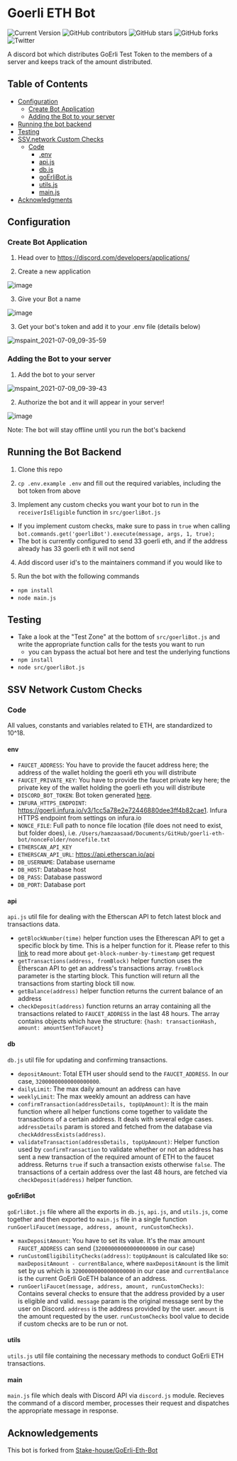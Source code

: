 # Goerli ETH Bot
![Current Version](https://img.shields.io/badge/version-v1.0-blue)
![GitHub contributors](https://img.shields.io/github/contributors/hamzi15/SSV-goerli-eth-bot)
![GitHub stars](https://img.shields.io/github/stars/hamzi15/SSV-goerli-eth-bot?style=social)
![GitHub forks](https://img.shields.io/github/forks/hamzi15/SSV-goerli-eth-bot?style=social)
![Twitter](https://img.shields.io/twitter/follow/abdullahbaig_0?style=social)

A discord bot which distributes GoErli Test Token to the members of a server and keeps track of the amount distributed.

## Table of Contents
- [Configuration](#configuration)
  - [Create Bot Application ](#create-bot-application)
  - [Adding the Bot to your server](#adding-the-bot-to-your-server)
- [Running the bot backend](#running-the-bot-backend)
- [Testing](#testing)
- [SSV.network Custom Checks](#ssv-network-custom-checks)
  - [Code](#code)
    - [.env](#env)
    - [api.js](#api)
    - [db.js](#dbjs)
    - [goErliBot.js](#goErliBot)
    - [utils.js](#utils)
    - [main.js](#main)
- [Acknowledgments](#acknowledgments)
<!-- 	- [Tools Required](#tools-required) -->
<!-- 	- [Installation](#installation) -->
<!-- - [Deployment](#deployment) -->
<!-- - [Authors](#authors) -->
<!-- - [License](#license) -->


## Configuration

### Create Bot Application 

1) Head over to https://discord.com/developers/applications/

2) Create a new application

![image](https://user-images.githubusercontent.com/26490734/125040553-16606900-e098-11eb-9f82-c5463fad4292.png)

3) Give your Bot a name

![image](https://user-images.githubusercontent.com/26490734/125041062-9edf0980-e098-11eb-9fc0-af391f06d48c.png)

3) Get your bot's token and add it to your .env file (details below)

![mspaint_2021-07-09_09-35-59](https://user-images.githubusercontent.com/26490734/125041473-16ad3400-e099-11eb-81cc-34c7c4dc9261.png)

### Adding the Bot to your server
1) Add the bot to your server 

![mspaint_2021-07-09_09-39-43](https://user-images.githubusercontent.com/26490734/125041956-9fc46b00-e099-11eb-8732-96442545b3bb.png)

2) Authorize the bot and it will appear in your server!

![image](https://i.imgur.com/uVGsGJP.jpeg)

Note: The bot will stay offline until you run the bot's backend

## Running the Bot Backend

1) Clone this repo

2) `cp .env.example .env` and fill out the required variables, including the bot token from above

3) Implement any custom checks you want your bot to run in the `receiverIsEligible` function in `src/goerliBot.js`
* If you implement custom checks, make sure to pass in `true` when calling `bot.commands.get('goerliBot').execute(message, args, 1, true);`
* The bot is currently configured to send 33 goerli eth, and if the address already has 33 goerli eth it will not send

4) Add discord user id's to the maintainers command if you would like to

5) Run the bot with the following commands
  * `npm install`
  * `node main.js`

## Testing
* Take a look at the "Test Zone" at the bottom of `src/goerliBot.js` and write the appropriate function calls for the tests you want to run
    * you can bypass the actual bot here and test the underlying functions
* `npm install`
* `node src/goerliBot.js`

## SSV Network Custom Checks
### Code
All values, constants and variables related to ETH, are standardized to 10^18.
#### env
* `FAUCET_ADDRESS`: You have to provide the faucet address here; the address of the wallet holding the goerli eth you will distribute
* `FAUCET_PRIVATE_KEY`:  You have to provide the faucet private key here; the private key of the wallet holding the goerli eth you will distribute
* `DISCORD_BOT_TOKEN`: Bot token generated [here](#create-bot-application).
* `INFURA_HTTPS_ENDPOINT`: https://goerli.infura.io/v3/1cc5a78e2e72446880dee3ff4b82cae1. Infura HTTPS endpoint from settings on infura.io
* `NONCE_FILE`: Full path to nonce file location (file does not need to exist, but folder does), i.e. `/Users/hamzaasaad/Documents/GitHub/goerli-eth-bot/nonceFolder/noncefile.txt`
* `ETHERSCAN_API_KEY`
* `ETHERSCAN_API_URL`: https://api.etherscan.io/api
* `DB_USERNAME`: Database username
* `DB_HOST`: Database host
* `DB_PASS`: Database password
* `DB_PORT`: Database port

#### api
`api.js` util file for dealing with the Etherscan API to fetch latest block and transactions data.
* `getBlockNumber(time)` helper function uses the Etherescan API to get a specific block by time. This is a helper function for it. Please refer to this [link](https://docs.bscscan.com/api-endpoints/blocks#get-block-number-by-timestamp) to read more about `get-block-number-by-timestamp` get request
* `getTransactions(address, fromBlock)` helper function uses the Etherscan API to get an address's transactions array. `fromBlock` parameter is the starting block. This function will return all the transactions from starting block till now.
* `getBalance(address)` helper function returns the current balance of an address
* `checkDeposit(address)` function returns an array containing all the transactions related to `FAUCET_ADDRESS` in the last 48 hours. The array contains objects which have the structure: `{hash: transactionHash, amount: amountSentToFaucet}`

#### db
`db.js` util file for updating and confirming transactions.
* `depositAmount`: Total ETH user should send to the `FAUCET_ADDRESS`. In our case, `32000000000000000000`.
* `dailyLimit`: The max daily amount an address can have
* `weeklyLimit`: The max weekly amount an address can have
* `confirmTransaction(addressDetails, topUpAmount)`: It is the main function where all helper functions come together to validate the transactions of a certain address. It deals with several edge cases. `addressDetails` param is stored and fetched from the database via `checkAddressExists(address)`.
* `validateTransaction(addressDetails, topUpAmount)`: Helper function used by `confirmTransaction` to validate whether or not an address has sent a new transaction of the required amount of ETH to the faucet address. Returns `true` if such a transaction exists otherwise `false`. The transactions of a certain address over the last 48 hours, are fetched via `checkDeposit(address)` helper function. 

#### goErliBot
`goErliBot.js` file where all the exports in `db.js`, `api.js`, and `utils.js`, come together and then exported to `main.js` file in a single function `runGoerliFaucet(message, address, amount, runCustomChecks)`.
* `maxDepositAmount`: You have to set its value. It's the max amount `FAUCET_ADDRESS` can send (`32000000000000000000` in our case)
* `runCustomEligibilityChecks(address)`:  `topUpAmount` is calculated like so: `maxDepositAmount - currentBalance`, where `maxDepositAmount` is the limit set by us which is `32000000000000000000` in our case and `currentBalance` is the current GoErli GoETH balance of an address.
* `runGoerliFaucet(message, address, amount, runCustomChecks)`: Contains several checks to ensure that the address provided by a user is eligible and valid. `message` param is the original message sent by the user on Discord. `address` is the address provided by the user. `amount` is the amount requested by the user. `runCustomChecks` bool value to decide if custom checks are to be run or not.

#### utils
`utils.js` util file containing the necessary methods to conduct GoErli ETH transactions.

#### main
`main.js` file which deals with Discord API via `discord.js` module. Recieves the command of a discord member, processes their request and dispatches the appropriate message in response.

## Acknowledgements
This bot is forked from [Stake-house/GoErli-Eth-Bot](https://github.com/stake-house/goerli-eth-bot)

